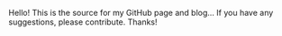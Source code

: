 Hello! This is the source for my GitHub page and blog... If you have any suggestions, please contribute. Thanks!
